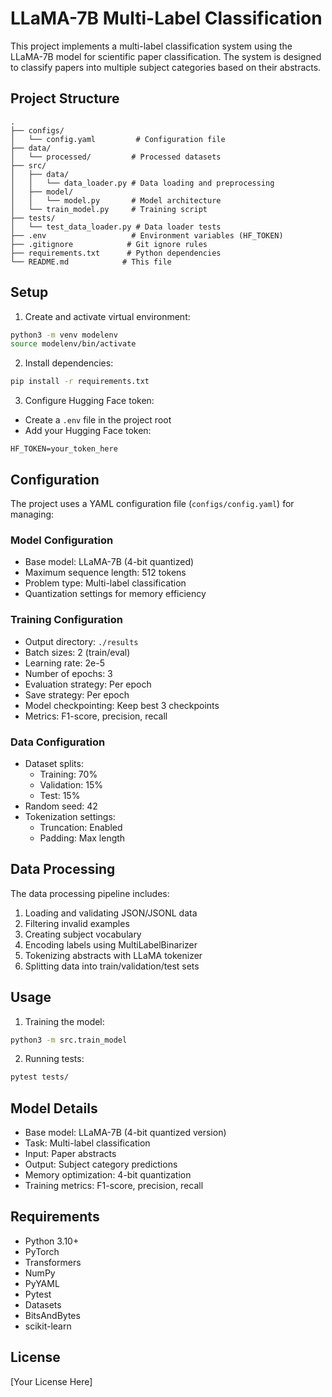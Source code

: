 # LLaMA-7B Multi-Label Classification

This project implements a multi-label classification system using the LLaMA-7B model for scientific paper classification. The system is designed to classify papers into multiple subject categories based on their abstracts.

## Project Structure

```
.
├── configs/
│   └── config.yaml         # Configuration file
├── data/
│   └── processed/         # Processed datasets
├── src/
│   ├── data/
│   │   └── data_loader.py # Data loading and preprocessing
│   ├── model/
│   │   └── model.py       # Model architecture
│   └── train_model.py     # Training script
├── tests/
│   └── test_data_loader.py # Data loader tests
├── .env                   # Environment variables (HF_TOKEN)
├── .gitignore            # Git ignore rules
├── requirements.txt      # Python dependencies
└── README.md            # This file
```

## Setup

1. Create and activate virtual environment:
```bash
python3 -m venv modelenv
source modelenv/bin/activate
```

2. Install dependencies:
```bash
pip install -r requirements.txt
```

3. Configure Hugging Face token:
- Create a `.env` file in the project root
- Add your Hugging Face token:
```
HF_TOKEN=your_token_here
```

## Configuration

The project uses a YAML configuration file (`configs/config.yaml`) for managing:

### Model Configuration
- Base model: LLaMA-7B (4-bit quantized)
- Maximum sequence length: 512 tokens
- Problem type: Multi-label classification
- Quantization settings for memory efficiency

### Training Configuration
- Output directory: `./results`
- Batch sizes: 2 (train/eval)
- Learning rate: 2e-5
- Number of epochs: 3
- Evaluation strategy: Per epoch
- Save strategy: Per epoch
- Model checkpointing: Keep best 3 checkpoints
- Metrics: F1-score, precision, recall

### Data Configuration
- Dataset splits:
  - Training: 70%
  - Validation: 15%
  - Test: 15%
- Random seed: 42
- Tokenization settings:
  - Truncation: Enabled
  - Padding: Max length

## Data Processing

The data processing pipeline includes:
1. Loading and validating JSON/JSONL data
2. Filtering invalid examples
3. Creating subject vocabulary
4. Encoding labels using MultiLabelBinarizer
5. Tokenizing abstracts with LLaMA tokenizer
6. Splitting data into train/validation/test sets

## Usage

1. Training the model:
```bash
python3 -m src.train_model
```

2. Running tests:
```bash
pytest tests/
```

## Model Details

- Base model: LLaMA-7B (4-bit quantized version)
- Task: Multi-label classification
- Input: Paper abstracts
- Output: Subject category predictions
- Memory optimization: 4-bit quantization
- Training metrics: F1-score, precision, recall

## Requirements

- Python 3.10+
- PyTorch
- Transformers
- NumPy
- PyYAML
- Pytest
- Datasets
- BitsAndBytes
- scikit-learn

## License

[Your License Here]